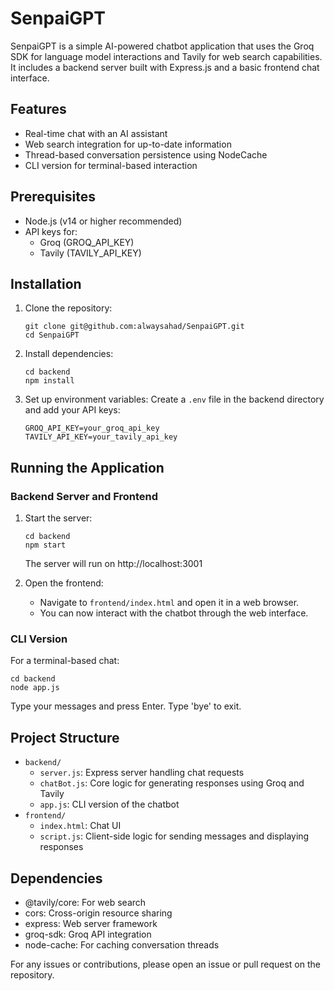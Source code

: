 # SenpaiGPT

SenpaiGPT is a simple AI-powered chatbot application that uses the Groq SDK for language model interactions and Tavily for web search capabilities. It includes a backend server built with Express.js and a basic frontend chat interface.

## Features
- Real-time chat with an AI assistant
- Web search integration for up-to-date information
- Thread-based conversation persistence using NodeCache
- CLI version for terminal-based interaction

## Prerequisites
- Node.js (v14 or higher recommended)
- API keys for:
  - Groq (GROQ_API_KEY)
  - Tavily (TAVILY_API_KEY)

## Installation
1. Clone the repository:
   ```
   git clone git@github.com:alwaysahad/SenpaiGPT.git
   cd SenpaiGPT
   ```

2. Install dependencies:
   ```
   cd backend
   npm install
   ```

3. Set up environment variables:
   Create a `.env` file in the backend directory and add your API keys:
   ```
   GROQ_API_KEY=your_groq_api_key
   TAVILY_API_KEY=your_tavily_api_key
   ```

## Running the Application

### Backend Server and Frontend
1. Start the server:
   ```
   cd backend
   npm start
   ```
   The server will run on http://localhost:3001

2. Open the frontend:
   - Navigate to `frontend/index.html` and open it in a web browser.
   - You can now interact with the chatbot through the web interface.

### CLI Version
For a terminal-based chat:
```
cd backend
node app.js
```
Type your messages and press Enter. Type 'bye' to exit.

## Project Structure
- `backend/`
  - `server.js`: Express server handling chat requests
  - `chatBot.js`: Core logic for generating responses using Groq and Tavily
  - `app.js`: CLI version of the chatbot
- `frontend/`
  - `index.html`: Chat UI
  - `script.js`: Client-side logic for sending messages and displaying responses

## Dependencies
- @tavily/core: For web search
- cors: Cross-origin resource sharing
- express: Web server framework
- groq-sdk: Groq API integration
- node-cache: For caching conversation threads

For any issues or contributions, please open an issue or pull request on the repository.
